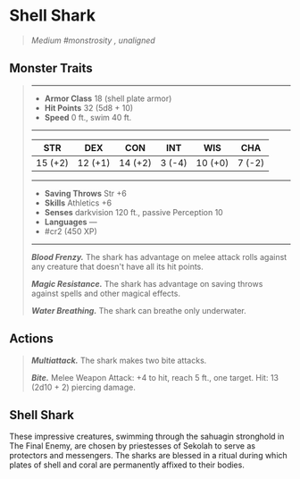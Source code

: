 # Shell Shark
>*Medium #monstrosity , unaligned*
## Monster Traits
>___
>- **Armor Class** 18 (shell plate armor)
>- **Hit Points** 32 (5d8 + 10)
>- **Speed** 0 ft., swim 40 ft.
>___
>|STR|DEX|CON|INT|WIS|CHA|
>|:---:|:---:|:---:|:---:|:---:|:---:|
>|15 (+2)|12 (+1)|14 (+2)|3 (-4)|10 (+0)|7 (-2)|
>___
>- **Saving Throws** Str +6
>- **Skills** Athletics +6
>- **Senses** darkvision 120 ft., passive Perception 10
>- **Languages** —
>- #cr2 (450 XP)
>___
>***Blood Frenzy.*** The shark has advantage on melee attack rolls against any creature that doesn't have all its hit points.  
>
>***Magic Resistance.*** The shark has advantage on saving throws against spells and other magical effects.  
>
>***Water Breathing.*** The shark can breathe only underwater.  
>
## Actions
>***Multiattack.*** The shark makes two bite attacks.  
>
>***Bite.*** Melee Weapon Attack: +4 to hit, reach 5 ft., one target. Hit: 13 (2d10 + 2) piercing damage.
## Shell Shark
These impressive creatures, swimming through the sahuagin stronghold in The Final Enemy, are chosen by priestesses of Sekolah to serve as protectors and messengers. The sharks are blessed in a ritual during which plates of shell and coral are permanently affixed to their bodies.
